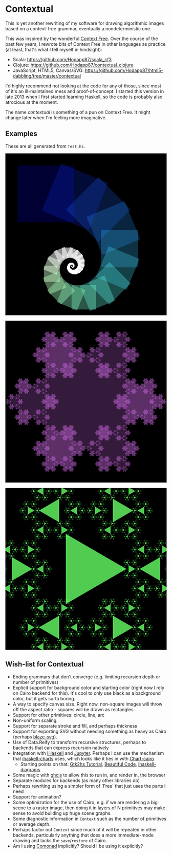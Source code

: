 # Contextual

This is yet another rewriting of my software for drawing algorithmic
images based on a context-free grammar, eventually a nondeterministic
one.

This was inspired by the wonderful
[Context Free](http://www.contextfreeart.org/).  Over the course of
the past few years, I rewrote bits of Context Free in other languages
as practice (at least, that's what I tell myself in hindsight):

* Scala: https://github.com/Hodapp87/scala_cf3
* Clojure: https://github.com/Hodapp87/contextual_clojure
* JavaScript, HTML5, Canvas/SVG:
  https://github.com/Hodapp87/html5-dabbling/tree/master/contextual

I'd highly recommend not looking at the code for any of those, since
most of it's an ill-maintained mess and proof-of-concept.  I started
this version in late 2013 when I first started learning Haskell, so
the code is probably also atrocious at the moment.

The name *contextual* is something of a pun on Context Free.  It might
change later when I'm feeling more imaginative.

## Examples

These are all generated from `Test.hs`.

![HSL spiral](testHSL.png)

![Sierpinski (ish)](sierpinski.png)

![Not Sierpinski](notSierpinski.png)

## Wish-list for Contextual

* Ending grammars that don't converge (e.g. limiting recursion depth
or number of primitives)
* Explicit support for background color and starting color (right now
I rely on Cairo backend for this).  It's cool to only use black as a
background color, but it gets sorta boring...
* A way to specify canvas size.  Right now, non-square images will
throw off the aspect ratio - squares will be drawn as rectangles.
* Support for other primitives: circle, line, arc
* Non-uniform scaling.
* Support for separate stroke and fill, and perhaps thickness
* Support for exporting SVG without needing something as heavy as
Cairo (perhaps
[blaze-svg](https://hackage.haskell.org/package/blaze-svg)).
* Use of Data.Reify to transform recursive structures, perhaps to
  backends that can express recursion natively
* Integration with [IHaskell](https://github.com/gibiansky/IHaskell)
  and [Jupyter](http://jupyter.org/).  Perhaps I can use the mechanism
  that
  [ihaskell-charts](https://hackage.haskell.org/package/ihaskell-charts)
  uses, which looks like it ties in with
  [Chart-cairo](https://hackage.haskell.org/package/Chart-cairo)
    * Starting points on that:
      [Gtk2hs Tutorial](http://www.muitovar.com/gtk2hs/app1.html),
      [Beautiful Code](http://www.renci.org/wp-content/pub/tutorials/BeautifulCode.pdf),
      [ihaskell-diagrams](https://github.com/gibiansky/IHaskell/blob/1b6d9081f2109fd50dcdbaebe9dbad1676a01d78/ihaskell-display/ihaskell-diagrams/IHaskell/Display/Diagrams.hs)
* Some magic with [ghcjs](https://github.com/ghcjs/ghcjs) to allow
  this to run in, and render in, the browser
* Separate modules for backends (as many other libraries do)
* Perhaps rewriting using a simpler form of 'Free' that just uses the
parts I need
* Support for animation?
* Some optimization for the use of Cairo, e.g. if we are rendering a
big scene to a raster image, then doing it in layers of N primitives
may make sense to avoid building up huge scene graphs.
* Some diagnostic information in `Context` such as the number of
primitives or average depth.
* Perhaps factor out `Context` since much of it will be repeated in
other backends, particularly anything that does a more immediate-mode
drawing and lacks the `save`/`restore` of Cairo.
* Am I using
[Comonad](http://www.haskellforall.com/2013/02/you-could-have-invented-comonads.html)
implicitly?  Should I be using it explicitly?
